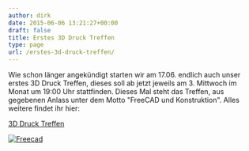 ```yaml
---
author: dirk
date: 2015-06-06 13:21:27+00:00
draft: false
title: Erstes 3D Druck Treffen
type: page
url: /erstes-3d-druck-treffen/
---
```


Wie schon länger angekündigt starten wir am 17.06. endlich auch unser erstes 3D Druck Treffen, dieses soll ab jetzt jeweils am 3. Mittwoch im Monat um 19:00 Uhr stattfinden. Dieses Mal steht das Treffen, aus gegebenen Anlass unter dem Motto "FreeCAD und Konstruktion". Alles weitere findet ihr hier:

[3D Druck Treffen](/3d-druck-treffen/)

[![Freecad](/wp-content/uploads/2015/06/Freecad1.jpg)
](/wp-content/uploads/2015/06/Freecad1.jpg)
